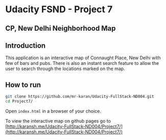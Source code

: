 # Udacity FSND - Project 7
## CP, New Delhi Neighborhood Map

## Introduction
This application is an interactive map of Connaught Place, New Delhi with few of bars and pubs.
There is also an instant search feature to allow the user to search through the locations marked on the map.

## How to run
```bash
git clone https://github.com/mr-karan/Udacity-FullStack-ND004.git
cd Project7/
```
Open `index.html` in a browser of your choice.


To view the interactive map on github pages go to [http://karansh.me/Udacity-FullStack-ND004/Project7/](http://karansh.me/Udacity-FullStack-ND004/Project7/)
